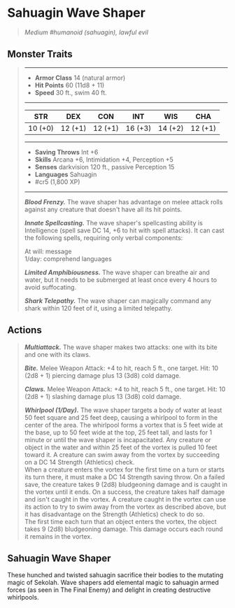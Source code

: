 # Sahuagin Wave Shaper
>*Medium #humanoid (sahuagin), lawful evil*
## Monster Traits
>___
>- **Armor Class** 14 (natural armor)
>- **Hit Points** 60 (11d8 + 11)
>- **Speed** 30 ft., swim 40 ft.
>___
>|STR|DEX|CON|INT|WIS|CHA|
>|:---:|:---:|:---:|:---:|:---:|:---:|
>|10 (+0)|12 (+1)|12 (+1)|16 (+3)|14 (+2)|12 (+1)|
>___
>- **Saving Throws** Int +6
>- **Skills** Arcana +6, Intimidation +4, Perception +5
>- **Senses** darkvision 120 ft., passive Perception 15
>- **Languages** Sahuagin
>- #cr5 (1,800 XP)
>___
>***Blood Frenzy.*** The wave shaper has advantage on melee attack rolls against any creature that doesn't have all its hit points.  
>
>***Innate Spellcasting.*** The wave shaper's spellcasting ability is Intelligence (spell save DC 14, +6 to hit with spell attacks). It can cast the following spells, requiring only verbal components:  
>
>At will: message  
>1/day: comprehend languages  
>
>
>***Limited Amphibiousness.*** The wave shaper can breathe air and water, but it needs to be submerged at least once every 4 hours to avoid suffocating.  
>
>***Shark Telepathy.*** The wave shaper can magically command any shark within 120 feet of it, using a limited telepathy.  
>
## Actions
>***Multiattack.*** The wave shaper makes two attacks: one with its bite and one with its claws.  
>
>***Bite.*** Melee Weapon Attack: +4 to hit, reach 5 ft., one target. Hit: 10 (2d8 + 1) piercing damage plus 13 (3d8) cold damage.  
>
>***Claws.*** Melee Weapon Attack: +4 to hit, reach 5 ft., one target. Hit: 10 (2d8 + 1) slashing damage plus 13 (3d8) cold damage.  
>
>***Whirlpool (1/Day).*** The wave shaper targets a body of water at least 50 feet square and 25 feet deep, causing a whirlpool to form in the center of the area. The whirlpool forms a vortex that is 5 feet wide at the base, up to 50 feet wide at the top, 25 feet tall, and lasts for 1 minute or until the wave shaper is incapacitated. Any creature or object in the water and within 25 feet of the vortex is pulled 10 feet toward it. A creature can swim away from the vortex by succeeding on a DC 14 Strength (Athletics) check.  
>When a creature enters the vortex for the first time on a turn or starts its turn there, it must make a DC 14 Strength saving throw. On a failed save, the creature takes 9 (2d8) bludgeoning damage and is caught in the vortex until it ends. On a success, the creature takes half damage and isn't caught in the vortex. A creature caught in the vortex can use its action to try to swim away from the vortex as described above, but it has disadvantage on the Strength (Athletics) check to do so.  
>The first time each turn that an object enters the vortex, the object takes 9 (2d8) bludgeoning damage. This damage occurs each round it remains in the vortex.
## Sahuagin Wave Shaper
These hunched and twisted sahuagin sacrifice their bodies to the mutating magic of Sekolah. Wave shapers add elemental magic to sahuagin armed forces (as seen in The Final Enemy) and delight in creating destructive whirlpools.